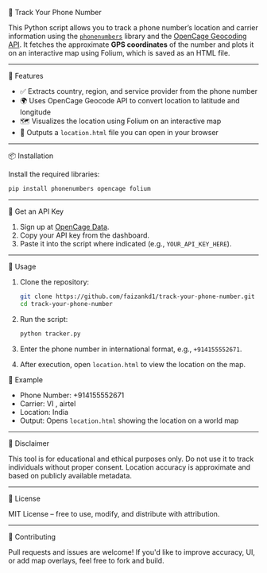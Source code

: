 📍 Track Your Phone Number

This Python script allows you to track a phone number’s location and carrier information using the [`phonenumbers`](https://pypi.org/project/phonenumbers/) library and the [OpenCage Geocoding API](https://opencagedata.com/api). It fetches the approximate **GPS coordinates** of the number and plots it on an interactive map using Folium, which is saved as an HTML file.

---

 🌟 Features

- ✅ Extracts country, region, and service provider from the phone number
- 🌍 Uses OpenCage Geocode API to convert location to latitude and longitude
- 🗺️ Visualizes the location using Folium on an interactive map
- 💾 Outputs a `location.html` file you can open in your browser

---

 📦 Installation

Install the required libraries:

```bash
pip install phonenumbers opencage folium
```

---

🔑 Get an API Key

1. Sign up at [OpenCage Data](https://opencagedata.com/api).
2. Copy your API key from the dashboard.
3. Paste it into the script where indicated (e.g., `YOUR_API_KEY_HERE`).

---

 🚀 Usage

1. Clone the repository:
   ```bash
   git clone https://github.com/faizankd1/track-your-phone-number.git
   cd track-your-phone-number
   ```

2. Run the script:
   ```bash
   python tracker.py
   ```

3. Enter the phone number in international format, e.g., `+914155552671`.

4. After execution, open `location.html` to view the location on the map.

 📌 Example

- Phone Number: +914155552671  
- Carrier: VI , airtel  
- Location: India  
- Output: Opens `location.html` showing the location on a world map

---

🛑 Disclaimer

This tool is for educational and ethical purposes only. Do not use it to track individuals without proper consent. Location accuracy is approximate and based on publicly available metadata.

---
 📄 License

MIT License – free to use, modify, and distribute with attribution.

---
 🙌 Contributing

Pull requests and issues are welcome! If you'd like to improve accuracy, UI, or add map overlays, feel free to fork and build.

```
